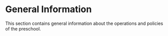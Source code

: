 ﻿# General Information

This section contains general information about the operations and policies of the preschool.